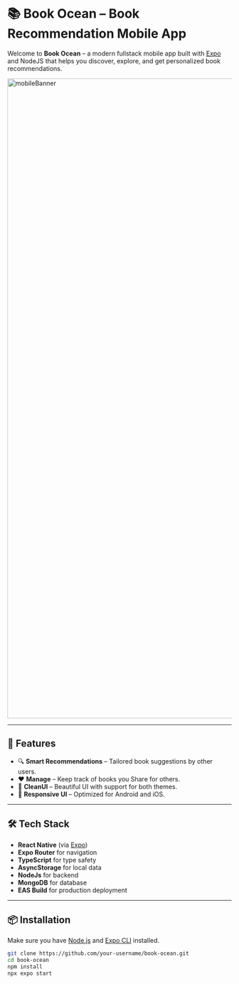 # 📚 Book Ocean – Book Recommendation Mobile App

Welcome to **Book Ocean** – a modern fullstack mobile app built with [Expo](https://expo.dev/) and NodeJS that helps you discover, explore, and get personalized book recommendations.

<img width="1920" height="1440" alt="mobileBanner" src="https://github.com/user-attachments/assets/4789e367-df6a-4698-a5d7-cb6a539078cf" />


---

## 🚀 Features

- 🔍 **Smart Recommendations** – Tailored book suggestions by other users.
- ❤️ **Manage** – Keep track of books you Share for others.
- 🌙 **CleanUI** – Beautiful UI with support for both themes.
- 📱 **Responsive UI** – Optimized for Android and iOS.

---

## 🛠️ Tech Stack

- **React Native** (via [Expo](https://expo.dev/))
- **Expo Router** for navigation
- **TypeScript** for type safety
- **AsyncStorage** for local data
- **NodeJs** for backend
- **MongoDB** for database
- **EAS Build** for production deployment

---

## 📦 Installation

Make sure you have [Node.js](https://nodejs.org/) and [Expo CLI](https://docs.expo.dev/get-started/installation/) installed.

```bash
git clone https://github.com/your-username/book-ocean.git
cd book-ocean
npm install
npx expo start
